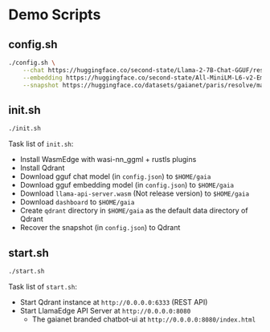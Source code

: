 # Demo Scripts

## config.sh

```bash
./config.sh \
    --chat https://huggingface.co/second-state/Llama-2-7B-Chat-GGUF/resolve/main/Llama-2-7b-chat-hf-Q5_K_M.gguf \
    --embedding https://huggingface.co/second-state/All-MiniLM-L6-v2-Embedding-GGUF/resolve/main/all-MiniLM-L6-v2-ggml-model-f16.gguf \
    --snapshot https://huggingface.co/datasets/gaianet/paris/resolve/main/paris_4096_llama2-7b.snapshot
```

## init.sh

```bash
./init.sh
```

Task list of `init.sh`:

- Install WasmEdge with wasi-nn_ggml + rustls plugins
- Install Qdrant
- Download gguf chat model (in `config.json`) to `$HOME/gaia`
- Download gguf embedding model (in `config.json`) to `$HOME/gaia`
- Download `llama-api-server.wasm` (Not release version) to `$HOME/gaia`
- Download `dashboard` to `$HOME/gaia`
- Create `qdrant` directory in `$HOME/gaia` as the default data directory of Qdrant
- Recover the snapshot (in `config.json`) to Qdrant

## start.sh

```bash
./start.sh
```

Task list of `start.sh`:

- Start Qdrant instance at `http://0.0.0.0:6333` (REST API)
- Start LlamaEdge API Server at `http://0.0.0.0:8080`
  - The gaianet branded chatbot-ui at `http://0.0.0.0:8080/index.html`
